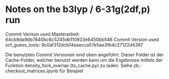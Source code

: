 # Notes on the b3lyp / 6-31g(2df,p) run
Commit Verison used Masterarbeit: 64cb9da9db7840bc6c5245db110933e6450bb546
Commit Version used scf_guess_tools: 9c0af312dcb14eaecca57e5ae3fb4c27122d4397

Die benutzten Commit Versionen sind oben angeführt. 
Dieser Folder ist der Cache-Folder, welcher benutzt werden kann um die Ergebnisse mittels der Funktion density_fock_overlap (to_cache.py) zu laden. Siehe zb.: checkout_matrices.ipynb für Beispiel